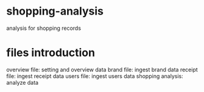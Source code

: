 # shopping-analysis
analysis for shopping records

# files introduction
overview file: setting and overview data
brand file: ingest brand data
receipt file: ingest receipt data
users file: ingest users data
shopping analysis: analyze data 
